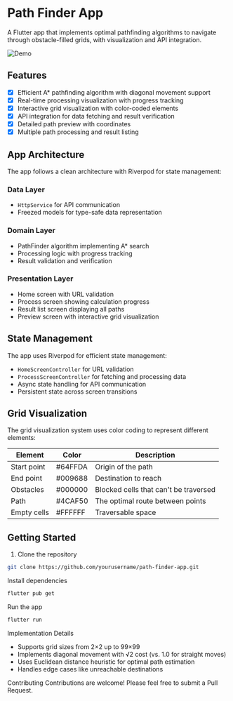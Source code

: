 # Path Finder App

A Flutter app that implements optimal pathfinding algorithms to navigate through obstacle-filled grids, with visualization and API integration.

![Demo](demo.gif)

## Features

- [x] Efficient A* pathfinding algorithm with diagonal movement support
- [x] Real-time processing visualization with progress tracking
- [x] Interactive grid visualization with color-coded elements
- [x] API integration for data fetching and result verification
- [x] Detailed path preview with coordinates
- [x] Multiple path processing and result listing

## App Architecture

The app follows a clean architecture with Riverpod for state management:

### Data Layer
- `HttpService` for API communication
- Freezed models for type-safe data representation

### Domain Layer
- PathFinder algorithm implementing A* search
- Processing logic with progress tracking
- Result validation and verification

### Presentation Layer
- Home screen with URL validation
- Process screen showing calculation progress
- Result list screen displaying all paths
- Preview screen with interactive grid visualization

## State Management

The app uses Riverpod for efficient state management:

- `HomeScreenController` for URL validation
- `ProcessScreenController` for fetching and processing data
- Async state handling for API communication
- Persistent state across screen transitions

## Grid Visualization

The grid visualization system uses color coding to represent different elements:

| Element | Color | Description |
|---------|-------|-------------|
| Start point | #64FFDA | Origin of the path |
| End point | #009688 | Destination to reach |
| Obstacles | #000000 | Blocked cells that can't be traversed |
| Path | #4CAF50 | The optimal route between points |
| Empty cells | #FFFFFF | Traversable space |

## Getting Started

1. Clone the repository
```bash
git clone https://github.com/yourusername/path-finder-app.git
```

Install dependencies

```bash
flutter pub get
```
Run the app

```bash
flutter run
```

Implementation Details

- Supports grid sizes from 2×2 up to 99×99
- Implements diagonal movement with √2 cost (vs. 1.0 for straight moves)
- Uses Euclidean distance heuristic for optimal path estimation
- Handles edge cases like unreachable destinations

Contributing
Contributions are welcome! Please feel free to submit a Pull Request.